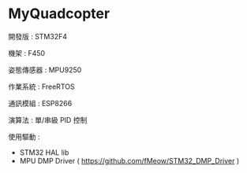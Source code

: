 # MyQuadcopter

開發版 : STM32F4

機架 : F450

姿態傳感器 : MPU9250

作業系統 : FreeRTOS

通訊模組 : ESP8266

演算法 : 單/串級 PID 控制

使用驅動 : 
* STM32 HAL lib
* MPU DMP Driver ( https://github.com/fMeow/STM32_DMP_Driver )

